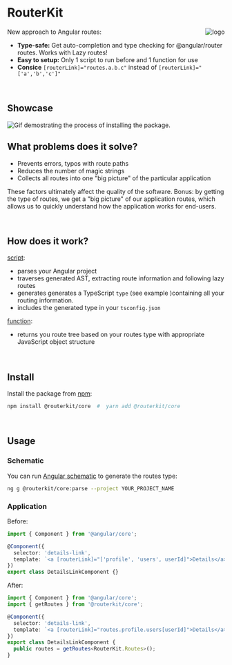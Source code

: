 # RouterKit

<a href="https://routeshub.gitbook.io/docs"><img src="https://raw.githubusercontent.com/retarsis/routerkit/master/assets/logo.png" align="right" alt="logo" /></a>

New approach to Angular routes:

- **Type-safe:** Get auto-completion and type checking for @angular/router routes. Works with Lazy routes! 
- **Easy to setup:** Only 1 script to run before and 1 function for use
- **Consice** `[routerLink]="routes.a.b.c"` instead of `[routerLink]="['a','b','c']"`

<br/>

## Showcase

<img src="https://raw.githubusercontent.com/retarsis/routerkit/master/assets/medium-short.gif" alt="Gif demostrating the process of installing the package." align="center" alt="showcase gif">

<br/>

## What problems does it solve?

- Prevents errors, typos with route paths
- Reduces the number of magic strings
- Collects all routes into one "big picture" of the particular application

These factors ultimately affect the quality of the software.
Bonus: by getting the type of routes, we get a "big picture" of our application routes, which allows us to quickly understand how the application works for end-users.

<br/>

## How does it work?

[script](https://github.com/retarsis/routerkit/blob/master/package/src/parse/index.ts):
- parses your Angular project
- traverses generated AST, extracting route information and following lazy routes
- generates generates a TypeScript `type` (see example )containing all your routing information.
- includes the generated type in your `tsconfig.json`

[function](https://github.com/retarsis/routerkit/blob/1e9e55c8e66b44a1ac1d841a0f5aacc3d28b2989/package/src/core/getRoutes.ts#L1):
- returns you route tree based on your routes type with appropriate JavaScript object structure

<br/>

## Install

Install the package from [npm](https://www.npmjs.com/):

```sh
npm install @routerkit/core  #  yarn add @routerkit/core
```

<br/>

## Usage

### Schematic

You can run [Angular schematic](https://cli.angular.io/) to generate the routes type:

```sh
ng g @routerkit/core:parse --project YOUR_PROJECT_NAME
```

### Application

Before:

```typescript
import { Component } from '@angular/core';

@Component({
  selector: 'details-link',
  template: `<a [routerLink]="['profile', 'users', userId]">Details</a>`
})
export class DetailsLinkComponent {}
```

After:

```typescript
import { Component } from '@angular/core';
import { getRoutes } from '@routerkit/core';

@Component({
  selector: 'details-link',
  template: `<a [routerLink]="routes.profile.users[userId]">Details</a>`
})
export class DetailsLinkComponent {
  public routes = getRoutes<RouterKit.Routes>();
}
```
